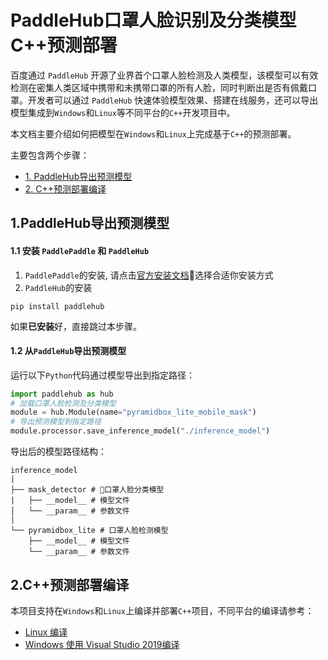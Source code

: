 # PaddleHub口罩人脸识别及分类模型C++预测部署

百度通过 `PaddleHub` 开源了业界首个口罩人脸检测及人类模型，该模型可以有效检测在密集人类区域中携带和未携带口罩的所有人脸，同时判断出是否有佩戴口罩。开发者可以通过 `PaddleHub` 快速体验模型效果、搭建在线服务，还可以导出模型集成到`Windows`和`Linux`等不同平台的`C++`开发项目中。

本文档主要介绍如何把模型在`Windows`和`Linux`上完成基于`C++`的预测部署。

主要包含两个步骤：
- [1. PaddleHub导出预测模型](#1PaddleHub导出预测模型)
- [2. C++预测部署编译](#2C++预测部署编译)

## 1.PaddleHub导出预测模型

#### 1.1 安装 `PaddlePaddle` 和 `PaddleHub`

1. `PaddlePaddle`的安装, 请点击[官方安装文档](https://paddlepaddle.org.cn/install/quick)选择合适你安装方式
2. `PaddleHub`的安装
```shell
pip install paddlehub
```

如果**已安装**好，直接跳过本步骤。

#### 1.2 从`PaddleHub`导出预测模型
运行以下`Python`代码通过模型导出到指定路径：

```python
import paddlehub as hub
# 加载口罩人脸检测及分类模型
module = hub.Module(name="pyramidbox_lite_mobile_mask")
# 导出预测模型到指定路径
module.processor.save_inference_model("./inference_model")
```

导出后的模型路径结构：
```
inference_model
|
├── mask_detector # 口罩人脸分类模型
|   ├── __model__ # 模型文件
│   └── __param__ # 参数文件
|
└── pyramidbox_lite # 口罩人脸检测模型
    ├── __model__ # 模型文件
    └── __param__ # 参数文件

```
## 2.C++预测部署编译

本项目支持在`Windows`和`Linux`上编译并部署`C++`项目，不同平台的编译请参考：
- [Linux 编译](./docs/linux_build.md)
- [Windows 使用 Visual Studio 2019编译](./docs/windows_build.md)

